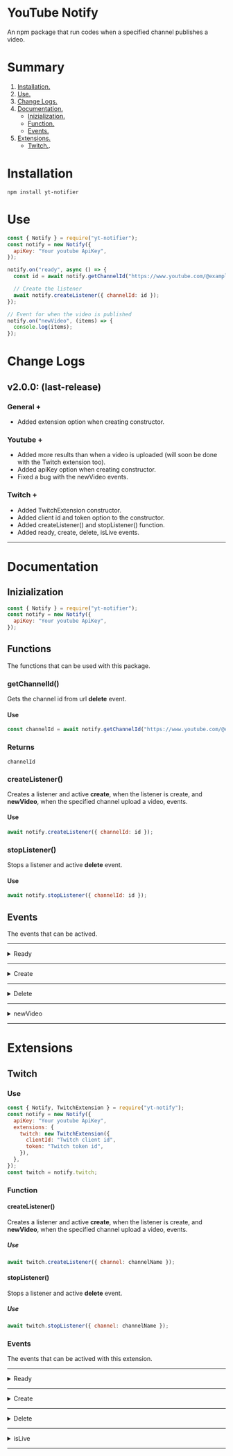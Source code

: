 # YouTube Notify

An npm package that run codes when a specified channel publishes a video.

# Summary

1. [ Installation. ](#installation)
2. [ Use. ](#use)
3. [ Change Logs. ](#change)
4. [ Documentation. ](#documentation)
   - [ Inizialization. ](#inizialization)
   - [ Function. ](#functions)
   - [ Events. ](#events)
5. [Extensions.](#extensions)
   - [Twitch.](#twitch).

<a name='installation'></a>

# Installation

```
npm install yt-notifier
```

<a name='use'></a>

# Use

```javascript
const { Notify } = require("yt-notifier");
const notify = new Notify({
  apiKey: "Your youtube ApiKey",
});

notify.on("ready", async () => {
  const id = await notify.getChannelId("https://www.youtube.com/@example"); // Youtube channel url

  // Create the listener
  await notify.createListener({ channelId: id });
});

// Event for when the video is published
notify.on("newVideo", (items) => {
  console.log(items);
});
```

<a name='change'></a>

# Change Logs

## v2.0.0: (last-release)

### General +

- Added extension option when creating constructor.

### Youtube +

- Added more results than when a video is uploaded (will soon be done with the Twitch extension too).
- Added apiKey option when creating constructor.
- Fixed a bug with the newVideo events.

### Twitch +

- Added TwitchExtension constructor.
- Added client id and token option to the constructor.
- Added createListener() and stopListener() function.
- Added ready, create, delete, isLive events.

---

<a name='documentation'></a>

# Documentation

<a name='inizialization'></a>

## Inizialization

```javascript
const { Notify } = require("yt-notifier");
const notify = new Notify({
  apiKey: "Your youtube ApiKey",
});
```

<a name='functions'></a>

## Functions

The functions that can be used with this package.

### getChannelId()

Gets the channel id from url **delete** event.

#### Use

```javascript
const channelId = await notify.getChannelId("https://www.youtube.com/@example");
```

### Returns

```
channelId
```

### createListener()

Creates a listener and active **create**, when the listener is create, and **newVideo**, when the specified channel upload a video, events.

#### Use

```javascript
await notify.createListener({ channelId: id });
```

### stopListener()

Stops a listener and active **delete** event.

#### Use

```javascript
await notify.stopListener({ channelId: id });
```

<a name='events'></a>

## Events

The events that can be actived.

---

<details><summary>Ready</summary>

---

This event is only active when instance is **ready**.

### Use

```javascript
notify.on('ready', (i) => {
  ...
});
```

### Returns

```
currentInstance
```

### Example

```javascript
const { Notify } = require("yt-notifier");
const notify = new Notify({
  apiKey: "Your youtube ApiKey",
});

notify.on("ready", async (i) => {
  console.log(i);
});
```

</details>

---

<details><summary>Create</summary>

---

This event is activated when a new listener is **created**.

### Use

```javascript
notify.on('create', (channelId, id) => {
  ...
});
```

### Returns

```
channelId, currentInstance
```

### Example

```javascript
const { Notify } = require('yt-notifier');
const notify = new Notify({
   apiKey: "Your youtube ApiKey"
});

...

notify.on('create', (channelId, i) => {
  console.log(channelId);
});
```

</details>

---

<details><summary>Delete</summary>

---

This event is activated when a listener is **deleted**.

### Use

```javascript
notify.on('delete', (channelId, i) => {
  ...
});
```

### Returns

```
channelId, currentInstance
```

### Example

```javascript
const { Notify } = require('yt-notifier');
const notify = new Notify({
   apiKey: "Your youtube ApiKey"
});

...

notify.on('delete', (channelId, i) => {
  console.log(channelId);
});
```

</details>

---

<details><summary>newVideo</summary>

---

This event is activated when a cahnnel publish a **new video**.

### Use

```javascript
notify.on('newVideo', (items) => {
  ...
});
```

### Returns

```
{
   id: '{videoId}',
   title: '{videoTitle}',
   description: '{videoDescription}',
   link: '<videoUrl>',
   releaed: '<releaseDate>',
   thumbnails: {
      default: '<thumbnailUrl>',
      medium: '<thumbnailUrl>',
      high: '<thumbnailUrl>',
      standard: '<thumbnailUrl>',
      maxres: '<thumbnailUrl>',
   },
   statistics: {
      viewCount: '<viewsNumber>',
      likeCount: '<likeCount>',
      favoriteCount: '<favoriteCount>',
      commentCount: '<commentsNumber>'
   },
   author: {
      link: '<channelUrl>',
      name: '<channelName>',
      description: '<channelDescription>',
      avatars: {
         default: '<avatarUrl>'
         medium: '<avatarUrl>',
         high: '<avatarUrl>',
      },
      subscribers: '<subscribersCount>',
      videoCount: '<videoCount>',
      views: '<viewsNumber>',
   }
}
```

### Example

```javascript
const { Notify } = require('yt-notifier');
const notify = new Notify({
   apiKey: "Your youtube ApiKey"
});

...

notify.on('newVideo', (items) => {
  console.log(items);
});
```

</details>

---

<a name='extensions'></a>

# Extensions

<a name='twitch'></a>

## Twitch

### Use

```javascript
const { Notify, TwitchExtension } = require("yt-notify");
const notify = new Notify({
  apiKey: "Your youtube ApiKey",
  extensions: {
    twitch: new TwitchExtension({
      clientId: "Twitch client id",
      token: "Twitch token id",
    }),
  },
});
const twitch = notify.twitch;
```

### Function

#### createListener()

Creates a listener and active **create**, when the listener is create, and **newVideo**, when the specified channel upload a video, events.

##### Use

```javascript
await twitch.createListener({ channel: channelName });
```

#### stopListener()

Stops a listener and active **delete** event.

##### Use

```javascript
await twitch.stopListener({ channel: channelName });
```

### Events

The events that can be actived with this extension.

---

<details><summary>Ready</summary>

---

This event is only active when instance is **ready**.

### Use

```javascript
twitch.on('ready', (i) => {
  ...
});
```

### Returns

```
currentInstance
```

### Example

```javascript
const { Notify, TwitchExtension } = require("yt-notify");
const notify = new Notify({
  apiKey: "Your youtube ApiKey",
  extensions: {
    twitch: new TwitchExtension({
      clientId: "Twitch client id",
      token: "Twitch token id",
    }),
  },
});
const twitch = notify.twitch;

twitch.on("ready", async (i) => {
  console.log(i);
});
```

</details>

---

<details><summary>Create</summary>

---

This event is activated when a new listener is **created**.

### Use

```javascript
twitch.on('create', (channelId, id) => {
  ...
});
```

### Returns

```
{
   id: '<channelId>',
   login: '<channelUsername>',
   display_name: '<channelName>',
   broadcaster_type: '<brodcastType>',
   description: '<channelDescription>',
   profile_image_url: '<profileImage>',
   offline_image_url: '<offlineImage>',
   view_count: <viewCount>,
   created_at: '<creationTime>'
},
currentInstance
```

### Example

```javascript
const { Notify, TwitchExtension } = require("yt-notify");
const notify = new Notify({
   apiKey: "Your youtube ApiKey",
   extensions: {
      twitch: new TwitchExtension({
         clientId: "Twitch client id",
         token: "Twitch token id",
      })
   }
});
const twitch = notify.twitch;

...

twitch.on('create', (streamerInfo, i) => {
  console.log(streamerInfo);
});
```

</details>

---

<details><summary>Delete</summary>

---

This event is activated when a listener is **deleted**.

### Use

```javascript
twitch.on('delete', (streamerInfo, i) => {
  ...
});
```

### Returns

```
{
   id: '<channelId>',
   login: '<channelUsername>',
   display_name: '<channelName>',
   broadcaster_type: '<brodcastType>',
   description: '<channelDescription>',
   profile_image_url: '<profileImage>',
   offline_image_url: '<offlineImage>',
   view_count: <viewCount>,
   created_at: '<creationTime>'
}
currentInstance
```

### Example

```javascript
const { Notify, TwitchExtension } = require("yt-notify");
const notify = new Notify({
   apiKey: "Your youtube ApiKey",
   extensions: {
      twitch: new TwitchExtension({
         clientId: "Twitch client id",
         token: "Twitch token id",
      })
   }
});
const twitch = notify.twitch;

...

twitch.on('delete', (streamerInfo, i) => {
  console.log(streamerInfo);
});
```

</details>

---

<details><summary>isLive</summary>

---

This event is activated when a streamer start a **new live**.

### Use

```javascript
twitch.on('isLive', (items) => {
  ...
});
```

### Returns

```
{
   id: '<channelId>',
   login: '<channelUsername>',
   display_name: '<channelName>',
   broadcaster_type: '<brodcastType>',
   description: '<channelDescription>',
   profile_image_url: '<profileImage>',
   offline_image_url: '<offlineImage>',
   view_count: <viewCount>,
   created_at: '<creationTime>'
}
```

### Example

```javascript
const { Notify, TwitchExtension } = require("yt-notify");
const notify = new Notify({
   apiKey: "Your youtube ApiKey",
   extensions: {
      twitch: new TwitchExtension({
         clientId: "Twitch client id",
         token: "Twitch token id",
      })
   }
});
const twitch = notify.twitch;

...

twitch.on('isLive', (items) => {
  console.log(items);
});
```

</details>

---
